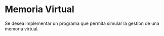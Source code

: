 # Memoria Virtual
Se desea implementar un programa que permita simular la gestion de una memoria virtual.
